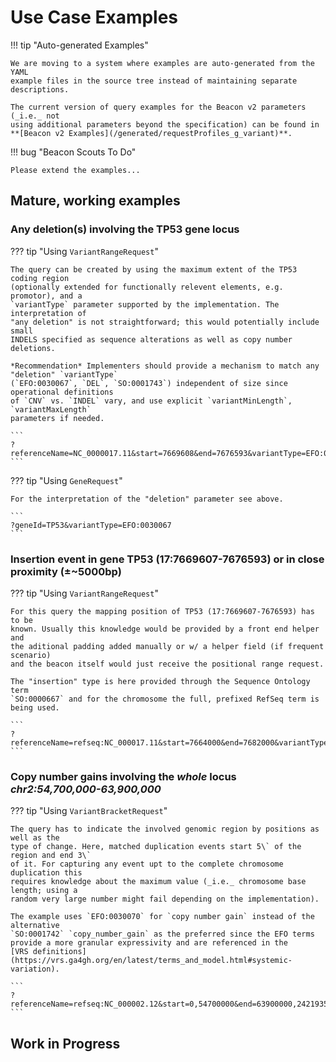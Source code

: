 # Use Case Examples

!!! tip "Auto-generated Examples"

	We are moving to a system where examples are auto-generated from the YAML
	example files in the source tree instead of maintaining separate descriptions.

	The current version of query examples for the Beacon v2 parameters (_i.e._ not
	using additional parameters beyond the specification) can be found in 
	**[Beacon v2 Examples](/generated/requestProfiles_g_variant)**.

<!--
TODO:
* more examples
* GET vs. POST examples
-->

!!! bug "Beacon Scouts To Do"

	Please extend the examples...

## Mature, working examples

### Any deletion(s) involving the TP53 gene locus

??? tip "Using `VariantRangeRequest`"

	The query can be created by using the maximum extent of the TP53 coding region
	(optionally extended for functionally relevent elements, e.g. promotor), and a
	`variantType` parameter supported by the implementation. The interpretation of
	"any deletion" is not straightforward; this would potentially include small
	INDELS specified as sequence alterations as well as copy number deletions.

	*Recommendation* Implementers should provide a mechanism to match any "deletion" `variantType`
	(`EFO:0030067`, `DEL`, `SO:0001743`) independent of size since operational definitions
	of `CNV` vs. `INDEL` vary, and use explicit `variantMinLength`, `variantMaxLength`
	parameters if needed.

	```
	?referenceName=NC_0000017.11&start=7669608&end=7676593&variantType=EFO:0030067
	```

??? tip "Using `GeneRequest`"

	For the interpretation of the "deletion" parameter see above.

	```
	?geneId=TP53&variantType=EFO:0030067
	```


### Insertion event in gene TP53 (17:7669607-7676593) or in close proximity (±~5000bp)

??? tip "Using `VariantRangeRequest`"

	For this query the mapping position of TP53 (17:7669607-7676593) has to be
	known. Usually this knowledge would be provided by a front end helper and
	the aditional padding added manually or w/ a helper field (if frequent scenario)
	and the beacon itself would just receive the positional range request.

	The "insertion" type is here provided through the Sequence Ontology term
	`SO:0000667` and for the chromosome the full, prefixed RefSeq term is being used.

	```
	?referenceName=refseq:NC_000017.11&start=7664000&end=7682000&variantType=SO:0000667
	```

### Copy number gains involving the _whole_ locus _chr2:54,700,000-63,900,000_

??? tip "Using `VariantBracketRequest`"

	The query has to indicate the involved genomic region by positions as well as the
	type of change. Here, matched duplication events start 5\` of the region and end 3\`
	of it. For capturing any event upt to the complete chromosome duplication this
	requires knowledge about the maximum value (_i.e._ chromosome base length; using a
	random very large number might fail depending on the implementation).

	The example uses `EFO:0030070` for `copy number gain` instead of the alternative
	`SO:0001742` `copy_number_gain` as the preferred since the EFO terms
	provide a more granular expressivity and are referenced in the
	[VRS definitions](https://vrs.ga4gh.org/en/latest/terms_and_model.html#systemic-variation).

	```
	?referenceName=refseq:NC_000002.12&start=0,54700000&end=63900000,242193529&variantType=SO:0001742
	```


## Work in Progress
